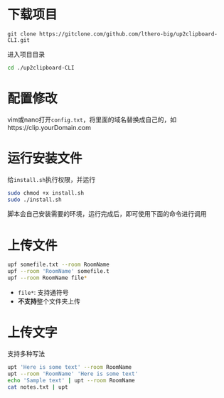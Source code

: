 # 下载项目

```
git clone https://gitclone.com/github.com/lthero-big/up2clipboard-CLI.git 
```

进入项目目录
```sh
cd ./up2clipboard-CLI
```

# 配置修改
vim或nano打开`config.txt`，将里面的域名替换成自己的，如https://clip.yourDomain.com


# 运行安装文件
给`install.sh`执行权限，并运行
```sh
sudo chmod +x install.sh
sudo ./install.sh
```

脚本会自己安装需要的环境，运行完成后，即可使用下面的命令进行调用

# 上传文件

```sh
upf somefile.txt --room RoomName
upf --room 'RoomName' somefile.t
upf --room RoomName file*
```

* `file*`: 支持通符号
* **不支持**整个文件夹上传

# 上传文字

支持多种写法

```sh
upt 'Here is some text' --room RoomName
upt --room 'RoomName' 'Here is some text'
echo 'Sample text' | upt --room RoomName
cat notes.txt | upt
```

